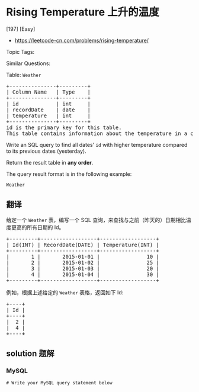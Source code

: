 # Rising Temperature 上升的温度

[197] [Easy]

- https://leetcode-cn.com/problems/rising-temperature/

Topic Tags:

Similar Questions:

Table: `Weather`

<pre>+---------------+---------+
| Column Name   | Type    |
+---------------+---------+
| id            | int     |
| recordDate    | date    |
| temperature   | int     |
+---------------+---------+
id is the primary key for this table.
This table contains information about the temperature in a certain day.
</pre>

Write an SQL query to find all dates' `id` with higher temperature compared to its previous dates (yesterday).

Return the result table in **any order**.

The query result format is in the following example:

    Weather

## 翻译

给定一个 `Weather` 表，编写一个 SQL 查询，来查找与之前（昨天的）日期相比温度更高的所有日期的 Id。

<pre>+---------+------------------+------------------+
| Id(INT) | RecordDate(DATE) | Temperature(INT) |
+---------+------------------+------------------+
|       1 |       2015-01-01 |               10 |
|       2 |       2015-01-02 |               25 |
|       3 |       2015-01-03 |               20 |
|       4 |       2015-01-04 |               30 |
+---------+------------------+------------------+</pre>

例如，根据上述给定的 `Weather` 表格，返回如下 Id:

<pre>+----+
| Id |
+----+
|  2 |
|  4 |
+----+</pre>

## solution 题解

### MySQL

```mysql
# Write your MySQL query statement below
```
